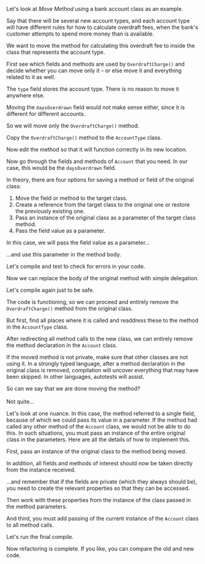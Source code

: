 Let's look at <i>Move Method</i> using a bank account class as an example.

Say that there will be several new account types, and each account type will have different rules for how to calculate overdraft fees, when the bank's customer attempts to spend more money than is available.

We want to move the method for calculating this overdraft fee to inside the class that represents the account type.

First see which fields and methods are used by <code>OverdraftCharge()</code> and decide whether you can move only it – or else move it and everything related to it as well.

The <code>type</code> field stores the account type. There is no reason to move it anywhere else.

Moving the <code>daysOverdrawn</code> field would not make sense either, since it is different for different accounts.

So we will move only the <code>OverdraftCharge()</code> method.

Copy the <code>OverdraftCharge()</code> method to the <code>AccountType</code> class.

Now edit the method so that it will function correctly in its new location.

Now go through the fields and methods of <code>Account</code> that you need. In our case, this would be the <code>daysOverdrawn</code> field.

In theory, there are four options for saving a method or field of the original class: <ol><li>Move the field or method to the target class.</li><li>Create a reference from the target class to the original one or restore the previously existing one.</li><li>Pass an instance of the original class as a parameter of the target class method.</li><li>Pass the field value as a parameter.</li></ol>

In this case, we will pass the field value as a parameter…

…and use this parameter in the method body.

Let's compile and test to check for errors in your code.

Now we can replace the body of the original method with simple delegation.

Let's compile again just to be safe.

The code is functioning, so we can proceed and entirely remove the <code>OverdraftCharge()</code> method from the original class.

But first, find all places where it is called and readdress these to the method in the <code>AccountType</code> class.

After redirecting all method calls to the new class, we can entirely remove the method declaration in the <code>Account</code> class.

If the moved method is not private, make sure that other classes are not using it. In a strongly typed language, after a method declaration in the original class is removed, compilation will uncover everything that may have been skipped. In other languages, autotests will assist.

So can we say that we are done moving the method?<br/><br/>Not quite…

Let's look at one nuance. In this case, the method referred to a single field, because of which we could pass its value in a parameter. If the method had called any other method of the <code>Account</code> class, we would not be able to do this. In such situations, you must pass an instance of the entire original class in the parameters. Here are all the details of how to implement this.

First, pass an instance of the original class to the method being moved.

In addition, all fields and methods of interest should now be taken directly from the instance received.

…and remember that if the fields are private (which they always should be), you need to create the relevant properties so that they can be accessed.

Then work with these properties from the instance of the class passed in the method parameters.

And third, you must add passing of the current instance of the <code>Account</code> class to all method calls.

Let's run the final compile.

Now refactoring is complete. If you like, you can compare the old and new code.